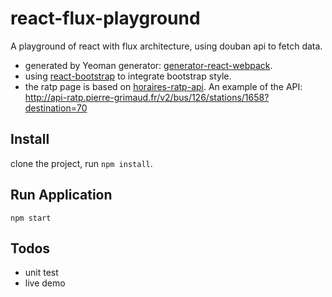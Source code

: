 # react-flux-playground
A playground of react with flux architecture, using douban api to fetch data. 
* generated by Yeoman generator: [generator-react-webpack](https://github.com/newtriks/generator-react-webpack). 
* using [react-bootstrap](https://react-bootstrap.github.io/) to integrate bootstrap style.
* the ratp page is based on [horaires-ratp-api](https://github.com/pgrimaud/horaires-ratp-api). An example of the API: http://api-ratp.pierre-grimaud.fr/v2/bus/126/stations/1658?destination=70

## Install
clone the project, run `npm install`.

## Run Application
`npm start`

## Todos
* unit test
* live demo


